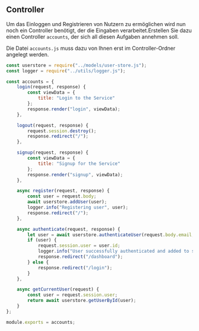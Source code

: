 ## Controller

Um das Einloggen und Registrieren von Nutzern zu ermöglichen wird nun noch ein Controller benötigt, der die Eingaben verarbeitet.Erstellen Sie dazu einen Controller `accounts`, der sich all diesen Aufgaben annehmen soll.

Die Datei `accounts.js` muss dazu von Ihnen erst im Controller-Ordner angelegt werden.
~~~ js
const userstore = require("../models/user-store.js");
const logger = require("../utils/logger.js");

const accounts = {
    login(request, response) {
        const viewData = {
            title: "Login to the Service"
        };
        response.render("login", viewData);
    },

    logout(request, response) {
        request.session.destroy();
        response.redirect("/");
    },

    signup(request, response) {
        const viewData = {
            title: "Signup for the Service"
        };
        response.render("signup", viewData);
    },

    async register(request, response) {
        const user = request.body;
        await userstore.addUser(user);
        logger.info("Registering user", user);
        response.redirect("/");
    },

    async authenticate(request, response) {
        let user = await userstore.authenticateUser(request.body.email, request.body.password);
        if (user) {
            request.session.user = user.id;
            logger.info("User successfully authenticated and added to session", user);
            response.redirect("/dashboard");
        } else {
            response.redirect("/login");
        }
    },

    async getCurrentUser(request) {
        const user = request.session.user;
        return await userstore.getUserById(user);
    }
};

module.exports = accounts;
~~~

